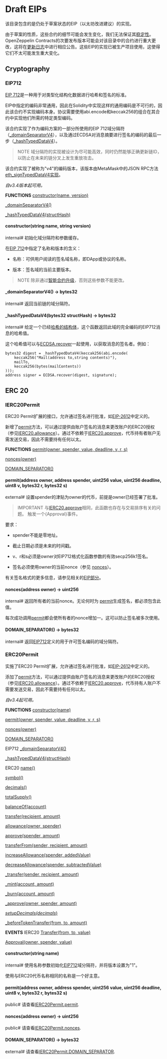 # Draft EIPs
该目录包含的是仍处于草案状态的EIP（以太坊改进建议）的实现。

由于草案的性质，这些合约的细节可能会发生变化，我们无法保证其[稳定性](../Releases&Stability.md)。OpenZeppelin Contracts的次要发布版本可能会对该目录中的合约进行重大更改，这将在[更新日志](https://github.com/OpenZeppelin/openzeppelin-contracts/blob/master/CHANGELOG.md)中进行相应公告。这些EIP的实现已被生产项目使用，这使得它们不太可能发生重大变化。

## Cryptography

### EIP712
[EIP 712](https://eips.ethereum.org/EIPS/eip-712)是一种用于对类型化结构化数据进行哈希和签名的标准。

EIP中指定的编码非常通用，因此在Solidity中实现这样的通用编码是不可行的，因此该合约不实现编码本身。协议需要使用abi.encode和keccak256的组合在其合约中实现他们所需的特定类型编码。

该合约实现了作为编码方案的一部分所使用的EIP 712域分隔符（[_domainSeparatorV4](#_domainseparatorv4-→-bytes32)），以及通过ECDSA对消息摘要进行签名的编码的最后一步（[_hashTypedDataV4](#_hashtypeddatav4bytes32-structhash-→-bytes32)）。

> NOTE
域分隔符的实现被设计为尽可能高效，同时仍然能够正确更新链ID，以防止在未来的链分叉上发生重放攻击。

该合约实现了被称为"v4"的编码版本，该版本由MetaMask中的JSON RPC方法[eth_signTypedDataV4实现](https://docs.metamask.io/guide/signing-data.html)。

*自v3.4版本起可用。*

**FUNCTIONS**
[constructor(name, version)](#constructorstring-name-string-version)

[_domainSeparatorV4()](#_domainseparatorv4-→-bytes32)

[_hashTypedDataV4(structHash)](#_hashtypeddatav4bytes32-structhash-→-bytes32)

#### constructor(string name, string version)
internal#
初始化域分隔符和参数缓存。

在[EIP 712](https://eips.ethereum.org/EIPS/eip-712#definition-of-domainseparator)中指定了名称和版本的含义：

* 名称：可供用户阅读的签名域名称，即DApp或协议的名称。

* 版本：签名域的当前主要版本。

> NOTE
除非通过[智能合约升级](../../../Learn/Upgrading-smart-contracts/Upgrading-smart-contracts-hardhat.md)，否则这些参数不能更改。

#### _domainSeparatorV4() → bytes32
internal#
返回当前链的域分隔符。

#### _hashTypedDataV4(bytes32 structHash) → bytes32
internal#
给定一个已经[哈希的结构体](https://eips.ethereum.org/EIPS/eip-712#definition-of-hashstruct)，这个函数返回此域的完全编码的EIP712消息的哈希值。

这个哈希值可以与[ECDSA.recover](./Cryptography.md#recoverbytes32-hash-uint8-v-bytes32-r-bytes32-s-→-address)一起使用，以获取消息的签名者。例如：
```
bytes32 digest = _hashTypedDataV4(keccak256(abi.encode(
    keccak256("Mail(address to,string contents)"),
    mailTo,
    keccak256(bytes(mailContents))
)));
address signer = ECDSA.recover(digest, signature);
```

## ERC 20

### IERC20Permit
ERC20 Permit扩展的接口，允许通过签名进行批准，如[EIP-2612](https://eips.ethereum.org/EIPS/eip-2612)中定义的。

新增了[permit](#permitaddress-owner-address-spender-uint256-value-uint256-deadline-uint8-v-bytes32-r-bytes32-s)方法，可以通过提供由账户签名的消息来更改账户的ERC20授权（参见[IERC20.allowance](../API/ERC20.md#allowanceaddress-owner-address-spender-→-uint256)）。通过不依赖于[IERC20.approve](../API/ERC20.md#approveaddress-spender-uint256-amount-→-bool)，代币持有者账户无需发送交易，因此不需要持有任何以太。

**FUNCTIONS**
[permit(owner, spender, value, deadline, v, r, s)](#permitaddress-owner-address-spender-uint256-value-uint256-deadline-uint8-v-bytes32-r-bytes32-s)

[nonces(owner)](#noncesaddress-owner-→-uint256)

[DOMAIN_SEPARATOR()](#domain_separator-→-bytes32)

#### permit(address owner, address spender, uint256 value, uint256 deadline, uint8 v, bytes32 r, bytes32 s)
external#
设置spender的津贴为owner的代币，前提是owner已经签署了批准。

> IMPORTANT
与[IERC20.approve](./ERC20.md#approveaddress-spender-uint256-amount-→-bool)相同，此函数也存在与交易排序有关的问题。
触发一个{Approval}事件。

要求：
* spender不能是零地址。

* 截止日期必须是未来的时间戳。

* v、r和s必须是owner对EIP712格式化函数参数的有效secp256k1签名。

* 签名必须使用owner的当前nonce（参见 [nonces](#noncesaddress-owner-→-uint256)）。

有关签名格式的更多信息，请参见相关的[EIP部分](https://eips.ethereum.org/EIPS/eip-2612#specification)。

#### nonces(address owner) → uint256
internal#
返回所有者的当前nonce。无论何时为 [permit](#permitaddress-owner-address-spender-uint256-value-uint256-deadline-uint8-v-bytes32-r-bytes32-s)生成签名，都必须包含此值。

每次成功调用[permit](#permitaddress-owner-address-spender-uint256-value-uint256-deadline-uint8-v-bytes32-r-bytes32-s)都会使所有者的nonce增加一。这可以防止签名被多次使用。

#### DOMAIN_SEPARATOR() → bytes32
internal#
返回[EIP712](./Drafts.md#eip712)定义的用于许可签名编码的域分隔符。

### ERC20Permit
实施了ERC20 Permit扩展，允许通过签名进行批准，如[EIP-2612](https://eips.ethereum.org/EIPS/eip-2612)中定义的。

添加了[permit](#permitaddress-owner-address-spender-uint256-value-uint256-deadline-uint8-v-bytes32-r-bytes32-s-1)方法，可以通过提供由账户签名的消息来更改账户的ERC20授权（参见[IERC20.allowance](./ERC20.md#allowanceaddress-owner-address-spender-→-uint256)）。通过不依赖于[IERC20.approve](./ERC20.md#approveaddress-spender-uint256-amount-→-bool)，代币持有人账户不需要发送交易，因此不需要持有任何以太。

*自v3.4起可用。*

**FUNCTIONS**
[constructor(name)](#constructorstring-name)

[permit(owner, spender, value, deadline, v, r, s)](#permitaddress-owner-address-spender-uint256-value-uint256-deadline-uint8-v-bytes32-r-bytes32-s-1)

[nonces(owner)](#noncesaddress-owner-e28692-uint256-1)

[DOMAIN_SEPARATOR()](#domain_separator-e28692-bytes32-1)

EIP712
[_domainSeparatorV4()](#_domainseparatorv4-→-bytes32)

[_hashTypedDataV4(structHash)](#_hashtypeddatav4bytes32-structhash-→-bytes32)

ERC20
[name()](./ERC20.md#name-→-string)

[symbol()](./ERC20.md#symbol-→-string)

[decimals()](./ERC20.md#decimals-→-uint8)

[totalSupply()](./ERC20.md#totalsupply-e28692-uint256-1)

[balanceOf(account)](./ERC20.md#balanceofaddress-account-e28692-uint256-1)

[transfer(recipient, amount)](./ERC20.md#transferaddress-recipient-uint256-amount-e28692-bool-1)

[allowance(owner, spender)](./ERC20.md#allowanceaddress-owner-address-spender-e28692-uint256-1)

[approve(spender, amount)](./ERC20.md#approveaddress-spender-uint256-amount-e28692-bool-1)

[transferFrom(sender, recipient, amount)](./ERC20.md#transferaddress-recipient-uint256-amount-e28692-bool-1)

[increaseAllowance(spender, addedValue)](./ERC20.md#increaseallowanceaddress-spender-uint256-addedvalue-→-bool)

[decreaseAllowance(spender, subtractedValue)](./ERC20.md#decreaseallowanceaddress-spender-uint256-subtractedvalue-→-bool)

[_transfer(sender, recipient, amount)](./ERC20.md#_transferaddress-sender-address-recipient-uint256-amount)

[_mint(account, amount)](./ERC20.md#_mintaddress-account-uint256-amount)

[_burn(account, amount)](./ERC20.md#_burnaddress-account-uint256-amount)

[_approve(owner, spender, amount)](./ERC20.md#_approveaddress-owner-address-spender-uint256-amount)

[_setupDecimals(decimals_)](./ERC20.md#_setupdecimalsuint8-decimals)

[_beforeTokenTransfer(from, to, amount)](./ERC20.md#_beforetokentransferaddress-from-address-to-uint256-amount)

**EVENTS**
IERC20
[Transfer(from, to, value)](./ERC20.md#transferaddress-from-address-to-uint256-value)

[Approval(owner, spender, value)](./ERC20.md#approvaladdress-owner-address-spender-uint256-value)

#### constructor(string name)
internal#
使用名称参数初始化[EIP712](#eip712)域分隔符，并将版本设置为"1"。

使用与ERC20代币名称相同的名称是一个好主意。

#### permit(address owner, address spender, uint256 value, uint256 deadline, uint8 v, bytes32 r, bytes32 s)
public#
请查看[IERC20Permit.permit](#permitaddress-owner-address-spender-uint256-value-uint256-deadline-uint8-v-bytes32-r-bytes32-s).

#### nonces(address owner) → uint256
public#
请查看[IERC20Permit.nonces](#noncesaddress-owner-→-uint256).

#### DOMAIN_SEPARATOR() → bytes32
external#
请查看[IERC20Permit.DOMAIN_SEPARATOR](#domain_separator-→-bytes32).